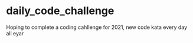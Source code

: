 # daily_code_challenge
Hoping to complete a coding cahllenge for 2021, new code kata every day all eyar
